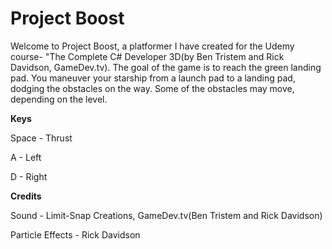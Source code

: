 ﻿# Project Boost


Welcome to Project Boost, a platformer I have created for the Udemy course- "The Complete C# Developer 3D(by Ben Tristem and Rick Davidson, GameDev.tv). The goal of the game is to reach the green landing pad. You maneuver your starship from a launch pad to a landing pad, dodging the obstacles on the way. Some of the obstacles may move, depending on the level.

<b>Keys</b>

Space - Thrust

A - Left

D - Right

<b>Credits</b> 

Sound - Limit-Snap Creations, GameDev.tv(Ben Tristem and Rick Davidson)

Particle Effects - Rick Davidson
